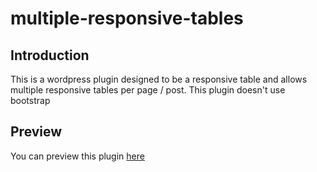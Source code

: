 # multiple-responsive-tables

## Introduction 

This is a wordpress plugin designed to be a responsive table and allows multiple responsive tables per page / post. This plugin doesn't use bootstrap

## Preview

You can preview this plugin [here](https://gdxdesigns.com/plugins/responsive-tables/)
